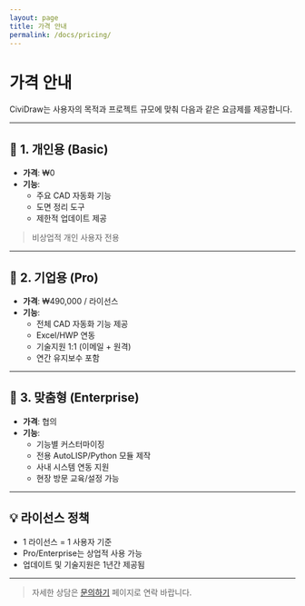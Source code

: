 ```yaml
---
layout: page
title: 가격 안내
permalink: /docs/pricing/
---
```


# 가격 안내

CiviDraw는 사용자의 목적과 프로젝트 규모에 맞춰 다음과 같은 요금제를 제공합니다.

---

## 💼 1. 개인용 (Basic)

- **가격**: ₩0  
- **기능**:
  - 주요 CAD 자동화 기능
  - 도면 정리 도구
  - 제한적 업데이트 제공

> 비상업적 개인 사용자 전용

---

## 🏢 2. 기업용 (Pro)

- **가격**: ₩490,000 / 라이선스  
- **기능**:
  - 전체 CAD 자동화 기능 제공
  - Excel/HWP 연동
  - 기술지원 1:1 (이메일 + 원격)
  - 연간 유지보수 포함

---

## 🧩 3. 맞춤형 (Enterprise)

- **가격**: 협의  
- **기능**:
  - 기능별 커스터마이징
  - 전용 AutoLISP/Python 모듈 제작
  - 사내 시스템 연동 지원
  - 현장 방문 교육/설정 가능

---

## 💡 라이선스 정책

- 1 라이선스 = 1 사용자 기준  
- Pro/Enterprise는 상업적 사용 가능  
- 업데이트 및 기술지원은 1년간 제공됨

---

> 자세한 상담은 [문의하기](/#contact) 페이지로 연락 바랍니다.

